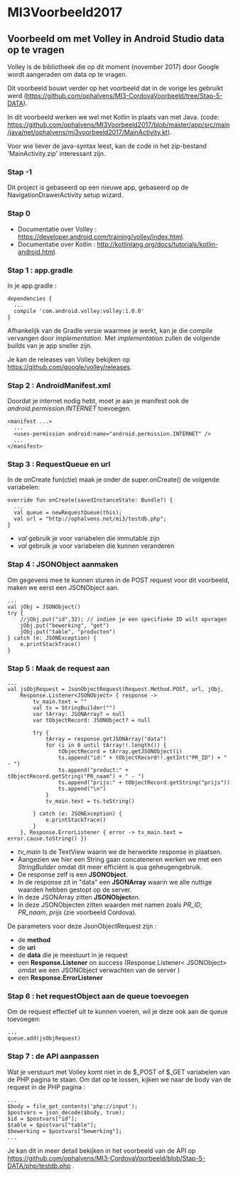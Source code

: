 # MI3Voorbeeld2017
## Voorbeeld om met Volley in Android Studio data op te vragen

Volley is de bibliotheek die op dit moment (november 2017) door
Google wordt aangeraden om data op te vragen.

Dit voorbeeld bouwt verder op het voorbeeld dat in de vorige les
gebruikt werd (https://github.com/ophalvens/MI3-CordovaVoorbeeld/tree/Stap-5-DATA).

In dit voorbeeld werken we wel met Kotlin in plaats van met
Java. (code: https://github.com/ophalvens/MI3Voorbeeld2017/blob/master/app/src/main/java/net/ophalvens/mi3voorbeeld2017/MainActivity.kt).

Voor wie liever de java-syntax leest, kan de code in het zip-bestand 'MainActivity.zip' interessant zijn. 

### Stap -1
Dit project is gebaseerd op een nieuwe app, gebaseerd op de  NavigationDrawerActivity setup wizard.

### Stap 0
* Documentatie over Volley : https://developer.android.com/training/volley/index.html.
* Documentatie over Kotlin : http://kotlinlang.org/docs/tutorials/kotlin-android.html.

### Stap 1 : app.gradle
In je app.gradle :
```
dependencies {
  ...
  compile 'com.android.volley:volley:1.0.0'
}
```
Afhankelijk van de Gradle versie waarmee je werkt, kan je die compile vervangen door *implementation*.
Met *implementation* zullen de volgende builds van je app sneller zijn.

Je kan de releases van Volley bekijken op https://github.com/google/volley/releases.

### Stap 2 : AndroidManifest.xml
Doordat je internet nodig hebt, moet je aan je manifest ook de *android.permission.INTERNET* toevoegen.
```
<manifest ...>
  ... 
  <uses-permission android:name="android.permission.INTERNET" />
  ...
</manifest>
```

### Stap 3 : RequestQueue en url 
In de onCreate fun(ctie) maak je onder de super.onCreate() de volgende
variabelen:

```
override fun onCreate(savedInstanceState: Bundle?) {
  ... 
  val queue = newRequestQueue(this);
  val url = "http://ophalvens.net/mi3/testdb.php";
}
```
 * *val* gebruik je voor variabelen die immutable zijn
 * *val* gebruik je voor variabelen die kunnen veranderen

### Stap 4 : JSONObject aanmaken
Om gegevens mee te kunnen sturen in de POST request voor dit voorbeeld, maken we eerst een JSONObject aan.
```
...
val jObj = JSONObject()
try {
    //jObj.put("id",32); // indien je een specifieke ID wilt opvragen
    jObj.put("bewerking", "get")
    jObj.put("table", "producten")
} catch (e: JSONException) {
    e.printStackTrace()
}
```
### Stap 5 : Maak de request aan
```
...
val jsObjRequest = JsonObjectRequest(Request.Method.POST, url, jObj,
    Response.Listener<JSONObject> { response ->
        tv_main.text = ""
        val ts = StringBuilder("")
        var tArray: JSONArray? = null
        var tObjectRecord: JSONObject? = null

        try {
            tArray = response.getJSONArray("data")
            for (i in 0 until tArray!!.length()) {
                tObjectRecord = tArray.getJSONObject(i)
                ts.append("id:" + tObjectRecord!!.getInt("PR_ID") + " - ")
                ts.append("product:" + tObjectRecord.getString("PR_naam") + " - ")
                ts.append("prijs:" + tObjectRecord.getString("prijs"))
                ts.append("\n")
            }
            tv_main.text = ts.toString()

        } catch (e: JSONException) {
            e.printStackTrace()
        }
    }, Response.ErrorListener { error -> tv_main.text = error.cause.toString() })
```
* *tv_main* Is de TextView waarin we de herwerkte response in plaatsen.
* Aangezien we hier een String gaan concateneren werken we met een *StringBuilder* omdat dit meer efficiënt is qua geheugengebruik.
* De response zelf is een **JSONObject**.
* In de response zit in "data" een **JSONArray** waarin we alle nuttige waarden hebben gestopt op de server.
* In deze JSONArray zitten **JSONObject**en.
* In deze JSONObjecten zitten waarden met namen zoals *PR_ID*, *PR_naam*, *prijs* (zie voorbeeld Cordova).

De parameters voor deze JsonObjectRequest zijn :
* de **method**
* de **uri**
* de **data** die je meestuurt in je request
* een **Response.Listener** on success (Response.Listener< JSONObject> omdat we een JSONObject verwachten van de server )
* een **Response.ErrorListener**

### Stap 6 : het requestObject aan de queue toevoegen
Om de request effectief uit te kunnen voeren, wil je deze ook aan de queue toevoegen: 
```
...
queue.add(jsObjRequest)
```
### Stap 7 : de API aanpassen
Wat je verstuurt met Volley komt niet in de $_POST of $_GET variabelen van de PHP pagina te staan.
Om dat op te lossen, kijken we naar de body van de request in de PHP pagina :
```
...
$body = file_get_contents('php://input');
$postvars = json_decode($body, true);
$id = $postvars["id"];
$table = $postvars["table"];
$bewerking = $postvars["bewerking"];
...
```
Je kan dit in meer detail bekijken in het voorbeeld van de API op https://github.com/ophalvens/MI3-CordovaVoorbeeld/blob/Stap-5-DATA/php/testdb.php .

